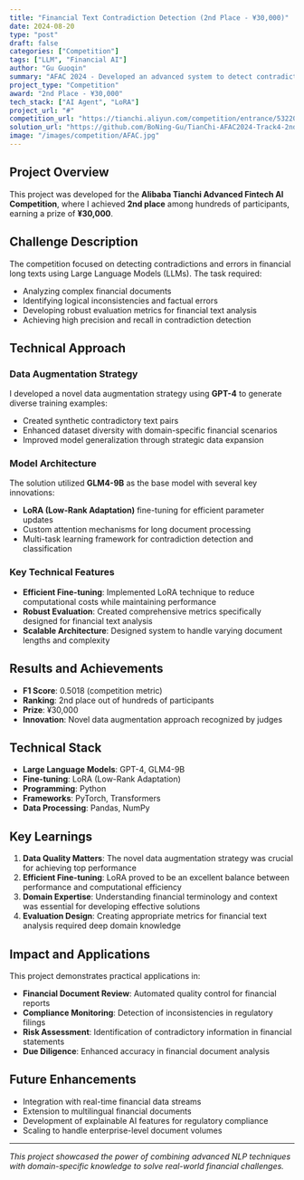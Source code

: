 ```yaml
---
title: "Financial Text Contradiction Detection (2nd Place - ¥30,000)"
date: 2024-08-20
type: "post"
draft: false
categories: ["Competition"]
tags: ["LLM", "Financial AI"]
author: "Gu Guoqin"
summary: "AFAC 2024 - Developed an advanced system to detect contradictions and errors in financial long texts using Large Language Models."
project_type: "Competition"
award: "2nd Place - ¥30,000"
tech_stack: ["AI Agent", "LoRA"]
project_url: "#"
competition_url: "https://tianchi.aliyun.com/competition/entrance/532209/information"
solution_url: "https://github.com/BoNing-Gu/TianChi-AFAC2024-Track4-2ndPrize"
image: "/images/competition/AFAC.jpg"
---
```


## Project Overview

This project was developed for the **Alibaba Tianchi Advanced Fintech AI Competition**, where I achieved **2nd place** among hundreds of participants, earning a prize of **¥30,000**.

## Challenge Description

The competition focused on detecting contradictions and errors in financial long texts using Large Language Models (LLMs). The task required:

- Analyzing complex financial documents
- Identifying logical inconsistencies and factual errors
- Developing robust evaluation metrics for financial text analysis
- Achieving high precision and recall in contradiction detection

## Technical Approach

### Data Augmentation Strategy
I developed a novel data augmentation strategy using **GPT-4** to generate diverse training examples:
- Created synthetic contradictory text pairs
- Enhanced dataset diversity with domain-specific financial scenarios
- Improved model generalization through strategic data expansion

### Model Architecture
The solution utilized **GLM4-9B** as the base model with several key innovations:
- **LoRA (Low-Rank Adaptation)** fine-tuning for efficient parameter updates
- Custom attention mechanisms for long document processing
- Multi-task learning framework for contradiction detection and classification

### Key Technical Features
- **Efficient Fine-tuning**: Implemented LoRA technique to reduce computational costs while maintaining performance
- **Robust Evaluation**: Created comprehensive metrics specifically designed for financial text analysis
- **Scalable Architecture**: Designed system to handle varying document lengths and complexity

## Results and Achievements

- **F1 Score**: 0.5018 (competition metric)
- **Ranking**: 2nd place out of hundreds of participants
- **Prize**: ¥30,000
- **Innovation**: Novel data augmentation approach recognized by judges

## Technical Stack

- **Large Language Models**: GPT-4, GLM4-9B
- **Fine-tuning**: LoRA (Low-Rank Adaptation)
- **Programming**: Python
- **Frameworks**: PyTorch, Transformers
- **Data Processing**: Pandas, NumPy

## Key Learnings

1. **Data Quality Matters**: The novel data augmentation strategy was crucial for achieving top performance
2. **Efficient Fine-tuning**: LoRA proved to be an excellent balance between performance and computational efficiency
3. **Domain Expertise**: Understanding financial terminology and context was essential for developing effective solutions
4. **Evaluation Design**: Creating appropriate metrics for financial text analysis required deep domain knowledge

## Impact and Applications

This project demonstrates practical applications in:
- **Financial Document Review**: Automated quality control for financial reports
- **Compliance Monitoring**: Detection of inconsistencies in regulatory filings
- **Risk Assessment**: Identification of contradictory information in financial statements
- **Due Diligence**: Enhanced accuracy in financial document analysis

## Future Enhancements

- Integration with real-time financial data streams
- Extension to multilingual financial documents
- Development of explainable AI features for regulatory compliance
- Scaling to handle enterprise-level document volumes

---

*This project showcased the power of combining advanced NLP techniques with domain-specific knowledge to solve real-world financial challenges.*